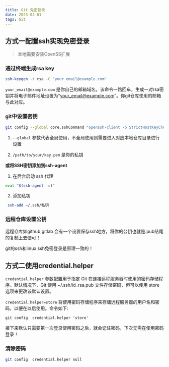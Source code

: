 ```yaml
---
title: Git 免密登录
date: 2023-04-01
tags: Git
---
```


## 方式一配置ssh实现免密登录

> 本地需要安装OpenSS扩展

### 通过终端生成rsa key

```sh
ssh-keygen -t rsa -C "your_email@example.com"  
```

`your_email@example.com` 是你自己的邮箱域名，该命令一路回车，生成一对rsa密钥并将电子邮件地址设置为“your_email@example.com”。你git仓库使用的邮箱与此对应。

### git中设置密钥

```sh
git config --global core.sshCommand "openssh-client -o StrictHostKeyChecking=no -i /path/to/your/key.pem"  
```

1. `--global` 参数代表全局使用，不全局使用则需要进入对应本地仓库目录进行设置

2. `/path/to/your/key.pem` 是你的私钥

**或将SSH密钥添加到ssh-agent**

1. 在后台启动 ssh 代理

```sh
eval "$(ssh-agent -s)"
```

2. 添加私钥

```sh
 ssh-add ~/.ssh/私钥
```

### 远程仓库设置公钥

远程仓库如github,gitlab 会有一个设置保存ssh地方，将你的公钥也就是.pub结尾的复制上去便可！

git的ssh和linux ssh免密登录是原理一致的！

## 方式二使用credential.helper

`credential.helper` 参数配置用于指定 Git 在连接远程服务器时使用的密码存储程序。默认情况下，Git 使用 ~/.ssh/id_rsa.pub 文件存储密码，但可以使用 store 选项来更改该默认设置。

`credential.helper=store` 将使用密码存储程序来存储远程服务器的用户名和密码，以便在以后使用。命令如下:

```ssh
git config  credential.helper 'store'    
```

接下来默认只需要第一次登录使用密码之后，就会记住密码，下次无需在使用密码登录！

### 清除密码

```sh
git config  credential.helper null
```
